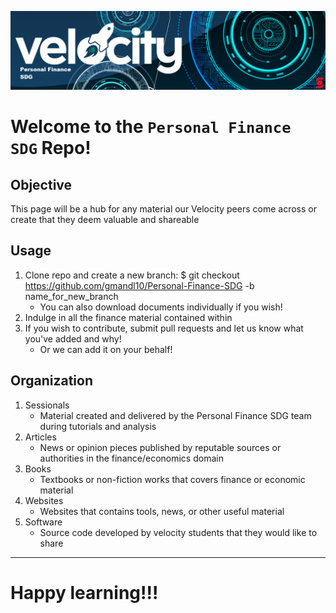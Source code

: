 ![PFSDG logo](Objs/VPFSDG.png)


# Welcome to the `Personal Finance SDG` Repo!


## Objective

This page will be a hub for any material our Velocity peers come across or create that they deem valuable and shareable


## Usage

1. Clone repo and create a new branch: $ git checkout https://github.com/gmandl10/Personal-Finance-SDG -b name_for_new_branch
    + You can also download documents individually if you wish!
2. Indulge in all the finance material contained within
3. If you wish to contribute, submit pull requests and let us know what you've added and why!
    + Or we can add it on your behalf!


## Organization

1. Sessionals
    + Material created and delivered by the Personal Finance SDG team during tutorials and analysis
3. Articles
    + News or opinion pieces published by reputable sources or authorities in the finance/economics domain
4. Books
    + Textbooks or non-fiction works that covers finance or economic material
5. Websites
    + Websites that contains tools, news, or other useful material
6. Software
    + Source code developed by velocity students that they would like to share
---


# **Happy learning!!!**

